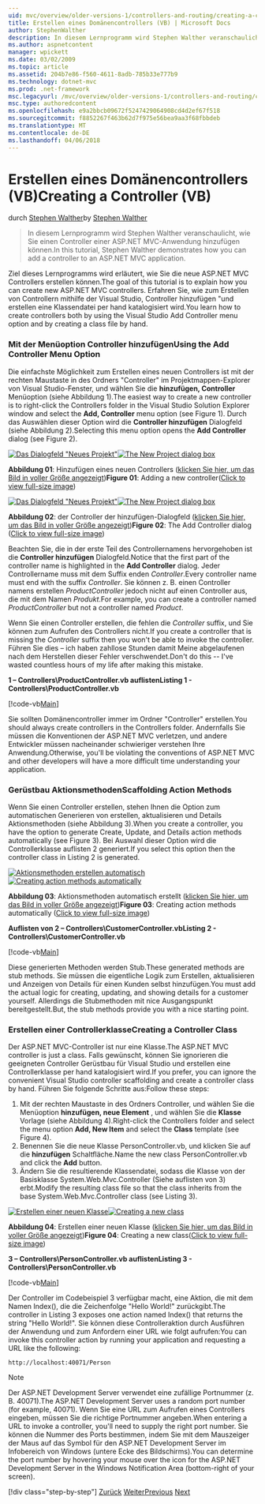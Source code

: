 ```yaml
---
uid: mvc/overview/older-versions-1/controllers-and-routing/creating-a-controller-vb
title: Erstellen eines Domänencontrollers (VB) | Microsoft Docs
author: StephenWalther
description: In diesem Lernprogramm wird Stephen Walther veranschaulicht, wie Sie einen Controller einer ASP.NET MVC-Anwendung hinzufügen können.
ms.author: aspnetcontent
manager: wpickett
ms.date: 03/02/2009
ms.topic: article
ms.assetid: 204b7e86-f560-4611-8adb-785b33e777b9
ms.technology: dotnet-mvc
ms.prod: .net-framework
msc.legacyurl: /mvc/overview/older-versions-1/controllers-and-routing/creating-a-controller-vb
msc.type: authoredcontent
ms.openlocfilehash: e9a2bbcb09672f5247429064908cd4d2ef67f518
ms.sourcegitcommit: f8852267f463b62d7f975e56bea9aa3f68fbbdeb
ms.translationtype: MT
ms.contentlocale: de-DE
ms.lasthandoff: 04/06/2018
---
```

<a name="creating-a-controller-vb"></a><span data-ttu-id="4aca5-103">Erstellen eines Domänencontrollers (VB)</span><span class="sxs-lookup"><span data-stu-id="4aca5-103">Creating a Controller (VB)</span></span>
====================
<span data-ttu-id="4aca5-104">durch [Stephen Walther](https://github.com/StephenWalther)</span><span class="sxs-lookup"><span data-stu-id="4aca5-104">by [Stephen Walther](https://github.com/StephenWalther)</span></span>

> <span data-ttu-id="4aca5-105">In diesem Lernprogramm wird Stephen Walther veranschaulicht, wie Sie einen Controller einer ASP.NET MVC-Anwendung hinzufügen können.</span><span class="sxs-lookup"><span data-stu-id="4aca5-105">In this tutorial, Stephen Walther demonstrates how you can add a controller to an ASP.NET MVC application.</span></span>


<span data-ttu-id="4aca5-106">Ziel dieses Lernprogramms wird erläutert, wie Sie die neue ASP.NET MVC Controllers erstellen können.</span><span class="sxs-lookup"><span data-stu-id="4aca5-106">The goal of this tutorial is to explain how you can create new ASP.NET MVC controllers.</span></span> <span data-ttu-id="4aca5-107">Erfahren Sie, wie zum Erstellen von Controllern mithilfe der Visual Studio, Controller hinzufügen "und erstellen eine Klassendatei per hand katalogisiert wird.</span><span class="sxs-lookup"><span data-stu-id="4aca5-107">You learn how to create controllers both by using the Visual Studio Add Controller menu option and by creating a class file by hand.</span></span>

### <a name="using-the-add-controller-menu-option"></a><span data-ttu-id="4aca5-108">Mit der Menüoption Controller hinzufügen</span><span class="sxs-lookup"><span data-stu-id="4aca5-108">Using the Add Controller Menu Option</span></span>

<span data-ttu-id="4aca5-109">Die einfachste Möglichkeit zum Erstellen eines neuen Controllers ist mit der rechten Maustaste in des Ordners "Controller" im Projektmappen-Explorer von Visual Studio-Fenster, und wählen Sie die **hinzufügen, Controller** Menüoption (siehe Abbildung 1).</span><span class="sxs-lookup"><span data-stu-id="4aca5-109">The easiest way to create a new controller is to right-click the Controllers folder in the Visual Studio Solution Explorer window and select the **Add, Controller** menu option (see Figure 1).</span></span> <span data-ttu-id="4aca5-110">Durch das Auswählen dieser Option wird die **Controller hinzufügen** Dialogfeld (siehe Abbildung 2).</span><span class="sxs-lookup"><span data-stu-id="4aca5-110">Selecting this menu option opens the **Add Controller** dialog (see Figure 2).</span></span>


<span data-ttu-id="4aca5-111">[![Das Dialogfeld "Neues Projekt"](creating-a-controller-vb/_static/image1.jpg)](creating-a-controller-vb/_static/image1.png)</span><span class="sxs-lookup"><span data-stu-id="4aca5-111">[![The New Project dialog box](creating-a-controller-vb/_static/image1.jpg)](creating-a-controller-vb/_static/image1.png)</span></span>

<span data-ttu-id="4aca5-112">**Abbildung 01**: Hinzufügen eines neuen Controllers ([klicken Sie hier, um das Bild in voller Größe angezeigt](creating-a-controller-vb/_static/image2.png))</span><span class="sxs-lookup"><span data-stu-id="4aca5-112">**Figure 01**: Adding a new controller([Click to view full-size image](creating-a-controller-vb/_static/image2.png))</span></span>


<span data-ttu-id="4aca5-113">[![Das Dialogfeld "Neues Projekt"](creating-a-controller-vb/_static/image2.jpg)](creating-a-controller-vb/_static/image3.png)</span><span class="sxs-lookup"><span data-stu-id="4aca5-113">[![The New Project dialog box](creating-a-controller-vb/_static/image2.jpg)](creating-a-controller-vb/_static/image3.png)</span></span>

<span data-ttu-id="4aca5-114">**Abbildung 02**: der Controller der hinzufügen-Dialogfeld ([klicken Sie hier, um das Bild in voller Größe angezeigt](creating-a-controller-vb/_static/image4.png))</span><span class="sxs-lookup"><span data-stu-id="4aca5-114">**Figure 02**: The Add Controller dialog ([Click to view full-size image](creating-a-controller-vb/_static/image4.png))</span></span>


<span data-ttu-id="4aca5-115">Beachten Sie, die in der erste Teil des Controllernamens hervorgehoben ist die **Controller hinzufügen** Dialogfeld.</span><span class="sxs-lookup"><span data-stu-id="4aca5-115">Notice that the first part of the controller name is highlighted in the **Add Controller** dialog.</span></span> <span data-ttu-id="4aca5-116">Jeder Controllername muss mit dem Suffix enden *Controller*.</span><span class="sxs-lookup"><span data-stu-id="4aca5-116">Every controller name must end with the suffix *Controller*.</span></span> <span data-ttu-id="4aca5-117">Sie können z. B. einen Controller namens erstellen *ProductController* jedoch nicht auf einen Controller aus, die mit dem Namen *Produkt*.</span><span class="sxs-lookup"><span data-stu-id="4aca5-117">For example, you can create a controller named *ProductController* but not a controller named *Product*.</span></span>


<span data-ttu-id="4aca5-118">Wenn Sie einen Controller erstellen, die fehlen die *Controller* suffix, und Sie können zum Aufrufen des Controllers nicht.</span><span class="sxs-lookup"><span data-stu-id="4aca5-118">If you create a controller that is missing the *Controller* suffix then you won't be able to invoke the controller.</span></span> <span data-ttu-id="4aca5-119">Führen Sie dies – ich haben zahllose Stunden damit Meine abgelaufenen nach dem Herstellen dieser Fehler verschwendet.</span><span class="sxs-lookup"><span data-stu-id="4aca5-119">Don't do this -- I've wasted countless hours of my life after making this mistake.</span></span>


<span data-ttu-id="4aca5-120">**1 – Controllers\ProductController.vb auflisten**</span><span class="sxs-lookup"><span data-stu-id="4aca5-120">**Listing 1 - Controllers\ProductController.vb**</span></span>

[!code-vb[Main](creating-a-controller-vb/samples/sample1.vb)]

<span data-ttu-id="4aca5-121">Sie sollten Domänencontroller immer im Ordner "Controller" erstellen.</span><span class="sxs-lookup"><span data-stu-id="4aca5-121">You should always create controllers in the Controllers folder.</span></span> <span data-ttu-id="4aca5-122">Andernfalls Sie müssen die Konventionen der ASP.NET MVC verletzen, und andere Entwickler müssen nacheinander schwieriger verstehen Ihre Anwendung.</span><span class="sxs-lookup"><span data-stu-id="4aca5-122">Otherwise, you'll be violating the conventions of ASP.NET MVC and other developers will have a more difficult time understanding your application.</span></span>

### <a name="scaffolding-action-methods"></a><span data-ttu-id="4aca5-123">Gerüstbau Aktionsmethoden</span><span class="sxs-lookup"><span data-stu-id="4aca5-123">Scaffolding Action Methods</span></span>

<span data-ttu-id="4aca5-124">Wenn Sie einen Controller erstellen, stehen Ihnen die Option zum automatischen Generieren von erstellen, aktualisieren und Details Aktionsmethoden (siehe Abbildung 3).</span><span class="sxs-lookup"><span data-stu-id="4aca5-124">When you create a controller, you have the option to generate Create, Update, and Details action methods automatically (see Figure 3).</span></span> <span data-ttu-id="4aca5-125">Bei Auswahl dieser Option wird die Controllerklasse auflisten 2 generiert.</span><span class="sxs-lookup"><span data-stu-id="4aca5-125">If you select this option then the controller class in Listing 2 is generated.</span></span>


<span data-ttu-id="4aca5-126">[![Aktionsmethoden erstellen automatisch](creating-a-controller-vb/_static/image3.jpg)](creating-a-controller-vb/_static/image5.png)</span><span class="sxs-lookup"><span data-stu-id="4aca5-126">[![Creating action methods automatically](creating-a-controller-vb/_static/image3.jpg)](creating-a-controller-vb/_static/image5.png)</span></span>

<span data-ttu-id="4aca5-127">**Abbildung 03**: Aktionsmethoden automatisch erstellt ([klicken Sie hier, um das Bild in voller Größe angezeigt](creating-a-controller-vb/_static/image6.png))</span><span class="sxs-lookup"><span data-stu-id="4aca5-127">**Figure 03**: Creating action methods automatically ([Click to view full-size image](creating-a-controller-vb/_static/image6.png))</span></span>


<span data-ttu-id="4aca5-128">**Auflisten von 2 – Controllers\CustomerController.vb**</span><span class="sxs-lookup"><span data-stu-id="4aca5-128">**Listing 2 - Controllers\CustomerController.vb**</span></span>

[!code-vb[Main](creating-a-controller-vb/samples/sample2.vb)]

<span data-ttu-id="4aca5-129">Diese generierten Methoden werden Stub.</span><span class="sxs-lookup"><span data-stu-id="4aca5-129">These generated methods are stub methods.</span></span> <span data-ttu-id="4aca5-130">Sie müssen die eigentliche Logik zum Erstellen, aktualisieren und Anzeigen von Details für einen Kunden selbst hinzufügen.</span><span class="sxs-lookup"><span data-stu-id="4aca5-130">You must add the actual logic for creating, updating, and showing details for a customer yourself.</span></span> <span data-ttu-id="4aca5-131">Allerdings die Stubmethoden mit nice Ausgangspunkt bereitgestellt.</span><span class="sxs-lookup"><span data-stu-id="4aca5-131">But, the stub methods provide you with a nice starting point.</span></span>

### <a name="creating-a-controller-class"></a><span data-ttu-id="4aca5-132">Erstellen einer Controllerklasse</span><span class="sxs-lookup"><span data-stu-id="4aca5-132">Creating a Controller Class</span></span>

<span data-ttu-id="4aca5-133">Der ASP.NET MVC-Controller ist nur eine Klasse.</span><span class="sxs-lookup"><span data-stu-id="4aca5-133">The ASP.NET MVC controller is just a class.</span></span> <span data-ttu-id="4aca5-134">Falls gewünscht, können Sie ignorieren die geeigneten Controller Gerüstbau für Visual Studio und erstellen eine Controllerklasse per hand katalogisiert wird.</span><span class="sxs-lookup"><span data-stu-id="4aca5-134">If you prefer, you can ignore the convenient Visual Studio controller scaffolding and create a controller class by hand.</span></span> <span data-ttu-id="4aca5-135">Führen Sie folgende Schritte aus:</span><span class="sxs-lookup"><span data-stu-id="4aca5-135">Follow these steps:</span></span>

1. <span data-ttu-id="4aca5-136">Mit der rechten Maustaste in des Ordners Controller, und wählen Sie die Menüoption **hinzufügen, neue Element** , und wählen Sie die **Klasse** Vorlage (siehe Abbildung 4).</span><span class="sxs-lookup"><span data-stu-id="4aca5-136">Right-click the Controllers folder and select the menu option **Add, New Item** and select the **Class** template (see Figure 4).</span></span>
2. <span data-ttu-id="4aca5-137">Benennen Sie die neue Klasse PersonController.vb, und klicken Sie auf die **hinzufügen** Schaltfläche.</span><span class="sxs-lookup"><span data-stu-id="4aca5-137">Name the new class PersonController.vb and click the **Add** button.</span></span>
3. <span data-ttu-id="4aca5-138">Ändern Sie die resultierende Klassendatei, sodass die Klasse von der Basisklasse System.Web.Mvc.Controller (Siehe auflisten von 3) erbt.</span><span class="sxs-lookup"><span data-stu-id="4aca5-138">Modify the resulting class file so that the class inherits from the base System.Web.Mvc.Controller class (see Listing 3).</span></span>


<span data-ttu-id="4aca5-139">[![Erstellen einer neuen Klasse](creating-a-controller-vb/_static/image4.jpg)](creating-a-controller-vb/_static/image7.png)</span><span class="sxs-lookup"><span data-stu-id="4aca5-139">[![Creating a new class](creating-a-controller-vb/_static/image4.jpg)](creating-a-controller-vb/_static/image7.png)</span></span>

<span data-ttu-id="4aca5-140">**Abbildung 04**: Erstellen einer neuen Klasse ([klicken Sie hier, um das Bild in voller Größe angezeigt](creating-a-controller-vb/_static/image8.png))</span><span class="sxs-lookup"><span data-stu-id="4aca5-140">**Figure 04**: Creating a new class([Click to view full-size image](creating-a-controller-vb/_static/image8.png))</span></span>


<span data-ttu-id="4aca5-141">**3 – Controllers\PersonController.vb auflisten**</span><span class="sxs-lookup"><span data-stu-id="4aca5-141">**Listing 3 - Controllers\PersonController.vb**</span></span>

[!code-vb[Main](creating-a-controller-vb/samples/sample3.vb)]

<span data-ttu-id="4aca5-142">Der Controller im Codebeispiel 3 verfügbar macht, eine Aktion, die mit dem Namen Index(), die die Zeichenfolge "Hello World!" zurückgibt.</span><span class="sxs-lookup"><span data-stu-id="4aca5-142">The controller in Listing 3 exposes one action named Index() that returns the string "Hello World!".</span></span> <span data-ttu-id="4aca5-143">Sie können diese Controlleraktion durch Ausführen der Anwendung und zum Anfordern einer URL wie folgt aufrufen:</span><span class="sxs-lookup"><span data-stu-id="4aca5-143">You can invoke this controller action by running your application and requesting a URL like the following:</span></span>

`http://localhost:40071/Person`

> [!NOTE]
> 
> <span data-ttu-id="4aca5-144">Der ASP.NET Development Server verwendet eine zufällige Portnummer (z. B. 40071).</span><span class="sxs-lookup"><span data-stu-id="4aca5-144">The ASP.NET Development Server uses a random port number (for example, 40071).</span></span> <span data-ttu-id="4aca5-145">Wenn Sie eine URL zum Aufrufen eines Controllers eingeben, müssen Sie die richtige Portnummer angeben.</span><span class="sxs-lookup"><span data-stu-id="4aca5-145">When entering a URL to invoke a controller, you'll need to supply the right port number.</span></span> <span data-ttu-id="4aca5-146">Sie können die Nummer des Ports bestimmen, indem Sie mit dem Mauszeiger der Maus auf das Symbol für den ASP.NET Development Server im Infobereich von Windows (untere Ecke des Bildschirms).</span><span class="sxs-lookup"><span data-stu-id="4aca5-146">You can determine the port number by hovering your mouse over the icon for the ASP.NET Development Server in the Windows Notification Area (bottom-right of your screen).</span></span>
> 
> [!div class="step-by-step"]
> <span data-ttu-id="4aca5-147">[Zurück](adding-dynamic-content-to-a-cached-page-vb.md)
> [Weiter](creating-an-action-vb.md)</span><span class="sxs-lookup"><span data-stu-id="4aca5-147">[Previous](adding-dynamic-content-to-a-cached-page-vb.md)
[Next](creating-an-action-vb.md)</span></span>
